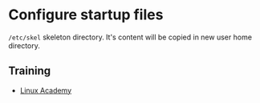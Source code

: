 # Configure startup files
`/etc/skel` skeleton directory. It's content will be copied in new user home directory.

## Training
* [Linux Academy](https://linuxacademy.com/cp/courses/lesson/course/5413/lesson/4/module/428)